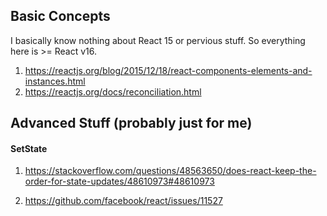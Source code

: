 ## Basic Concepts

I basically know nothing about React 15 or pervious stuff. So everything here is >= React v16.

1. https://reactjs.org/blog/2015/12/18/react-components-elements-and-instances.html
2. https://reactjs.org/docs/reconciliation.html


## Advanced Stuff (probably just for me)

#### SetState
1. https://stackoverflow.com/questions/48563650/does-react-keep-the-order-for-state-updates/48610973#48610973

2. https://github.com/facebook/react/issues/11527
